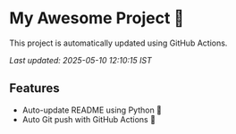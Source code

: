 # My Awesome Project 🚀

This project is automatically updated using GitHub Actions.

_Last updated: 2025-05-10 12:10:15 IST_

## Features
- Auto-update README using Python 🐍
- Auto Git push with GitHub Actions 🤖
